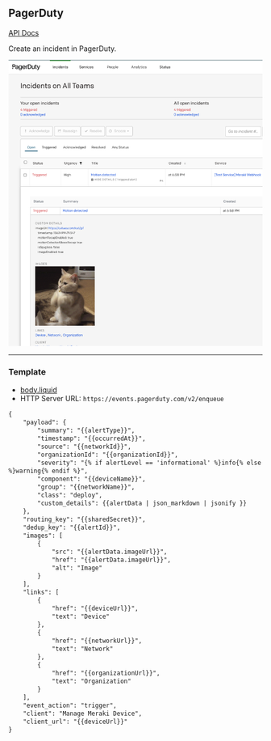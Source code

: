 ## PagerDuty 


[API Docs](https://developer.pagerduty.com/docs/events-api-v2/trigger-events/)

Create an incident in PagerDuty.

<img src="custom-template-pagerduty-screenshot.png" alt="image_tooltip" width="600" />

<hr>

### Template 

- [body.liquid](body.liquid)
- HTTP Server URL: `https://events.pagerduty.com/v2/enqueue`

```body.liquid
{
    "payload": {
        "summary": "{{alertType}}",
        "timestamp": "{{occurredAt}}",
        "source": "{{networkId}}",
        "organizationId": "{{organizationId}}",
        "severity": "{% if alertLevel == 'informational' %}info{% else %}warning{% endif %}",
        "component": "{{deviceName}}",
        "group": "{{networkName}}",
        "class": "deploy",
        "custom_details": {{alertData | json_markdown | jsonify }}
    },
    "routing_key": "{{sharedSecret}}",
    "dedup_key": "{{alertId}}",
    "images": [
        {
            "src": "{{alertData.imageUrl}}",
            "href": "{{alertData.imageUrl}}",
            "alt": "Image"
        }
    ],
    "links": [
        {
            "href": "{{deviceUrl}}",
            "text": "Device"
        },
        {
            "href": "{{networkUrl}}",
            "text": "Network"
        },
        {
            "href": "{{organizationUrl}}",
            "text": "Organization"
        }
    ],
    "event_action": "trigger",
    "client": "Manage Meraki Device",
    "client_url": "{{deviceUrl}}"
}

```